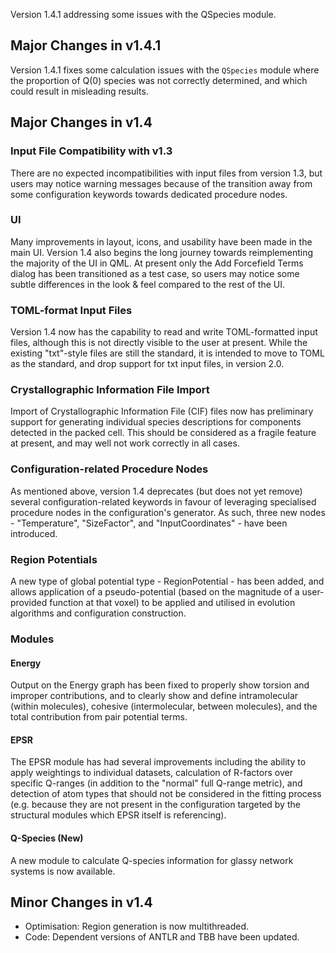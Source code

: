 Version 1.4.1 addressing some issues with the QSpecies module.

## Major Changes in v1.4.1

Version 1.4.1 fixes some calculation issues with the `QSpecies` module where the proportion of Q(0) species was not correctly determined, and which could result in misleading results.

## Major Changes in v1.4

### Input File Compatibility with v1.3

There are no expected incompatibilities with input files from version 1.3, but users may notice warning messages because of the transition away from some configuration keywords towards dedicated procedure nodes.

### UI

Many improvements in layout, icons, and usability have been made in the main UI. Version 1.4 also begins the long journey towards reimplementing the majority of the UI in QML. At present only the Add Forcefield Terms dialog has been transitioned as a test case, so users may notice some subtle differences in the look & feel compared to the rest of the UI.

### TOML-format Input Files

Version 1.4 now has the capability to read and write TOML-formatted input files, although this is not directly visible to the user at present. While the existing "txt"-style files are still the standard, it is intended to move to TOML as the standard, and drop support for txt input files, in version 2.0.

### Crystallographic Information File Import

Import of Crystallographic Information File (CIF) files now has preliminary support for generating individual species descriptions for components detected in the packed cell. This should be considered as a fragile feature at present, and may well not work correctly in all cases.

### Configuration-related Procedure Nodes

As mentioned above, version 1.4 deprecates (but does not yet remove) several configuration-related keywords in favour of leveraging specialised procedure nodes in the configuration's generator. As such, three new nodes - "Temperature", "SizeFactor", and "InputCoordinates" - have been introduced.

### Region Potentials

A new type of global potential type - RegionPotential - has been added, and allows application of a pseudo-potential (based on the magnitude of a user-provided function at that voxel) to be applied and utilised in evolution algorithms and configuration construction.

### Modules

#### Energy
Output on the Energy graph has been fixed to properly show torsion and improper contributions, and to clearly show and define intramolecular (within molecules), cohesive (intermolecular, between molecules), and the total contribution from pair potential terms.

#### EPSR
The EPSR module has had several improvements including the ability to apply weightings to individual datasets, calculation of R-factors over specific Q-ranges (in addition to the "normal" full Q-range metric), and detection of atom types that should not be considered in the fitting process (e.g. because they are not present in the configuration targeted by the structural modules which EPSR itself is referencing).

#### Q-Species (New)
A new module to calculate Q-species information for glassy network systems is now available.

## Minor Changes in v1.4

- Optimisation: Region generation is now multithreaded.
- Code: Dependent versions of ANTLR and TBB have been updated.

